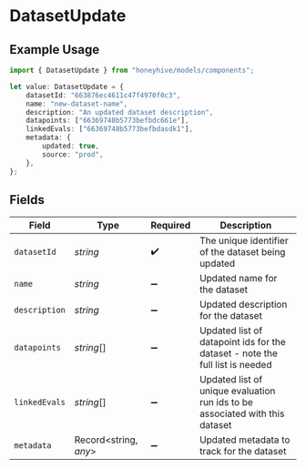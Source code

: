 # DatasetUpdate

## Example Usage

```typescript
import { DatasetUpdate } from "honeyhive/models/components";

let value: DatasetUpdate = {
    datasetId: "663876ec4611c47f4970f0c3",
    name: "new-dataset-name",
    description: "An updated dataset description",
    datapoints: ["66369748b5773befbdc661e"],
    linkedEvals: ["66369748b5773befbdasdk1"],
    metadata: {
        updated: true,
        source: "prod",
    },
};
```

## Fields

| Field                                                                        | Type                                                                         | Required                                                                     | Description                                                                  |
| ---------------------------------------------------------------------------- | ---------------------------------------------------------------------------- | ---------------------------------------------------------------------------- | ---------------------------------------------------------------------------- |
| `datasetId`                                                                  | *string*                                                                     | :heavy_check_mark:                                                           | The unique identifier of the dataset being updated                           |
| `name`                                                                       | *string*                                                                     | :heavy_minus_sign:                                                           | Updated name for the dataset                                                 |
| `description`                                                                | *string*                                                                     | :heavy_minus_sign:                                                           | Updated description for the dataset                                          |
| `datapoints`                                                                 | *string*[]                                                                   | :heavy_minus_sign:                                                           | Updated list of datapoint ids for the dataset - note the full list is needed |
| `linkedEvals`                                                                | *string*[]                                                                   | :heavy_minus_sign:                                                           | Updated list of unique evaluation run ids to be associated with this dataset |
| `metadata`                                                                   | Record<string, *any*>                                                        | :heavy_minus_sign:                                                           | Updated metadata to track for the dataset                                    |